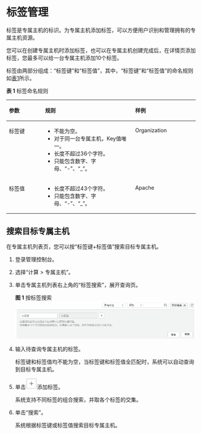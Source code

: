 # 标签管理<a name="deh_01_0038"></a>

标签是专属主机的标识。为专属主机添加标签，可以方便用户识别和管理拥有的专属主机资源。

您可以在创建专属主机时添加标签，也可以在专属主机创建完成后，在详情页添加标签，您最多可以给一台专属主机添加10个标签。

标签由两部分组成：“标签键”和“标签值”，其中，“标签键”和“标签值”的命名规则如[表1](#table204442131366)所示。

**表 1**  标签命名规则

<a name="table204442131366"></a>
<table><thead align="left"><tr id="row44447138369"><th class="cellrowborder" valign="top" width="19.101910191019105%" id="mcps1.2.4.1.1"><p id="p470292918368"><a name="p470292918368"></a><a name="p470292918368"></a>参数</p>
</th>
<th class="cellrowborder" valign="top" width="47.56475647564757%" id="mcps1.2.4.1.2"><p id="p370219293361"><a name="p370219293361"></a><a name="p370219293361"></a>规则</p>
</th>
<th class="cellrowborder" valign="top" width="33.33333333333333%" id="mcps1.2.4.1.3"><p id="p1870319292364"><a name="p1870319292364"></a><a name="p1870319292364"></a>样例</p>
</th>
</tr>
</thead>
<tbody><tr id="row0444913183616"><td class="cellrowborder" valign="top" width="19.101910191019105%" headers="mcps1.2.4.1.1 "><p id="p1270320293365"><a name="p1270320293365"></a><a name="p1270320293365"></a>标签键</p>
</td>
<td class="cellrowborder" valign="top" width="47.56475647564757%" headers="mcps1.2.4.1.2 "><a name="ul970319290363"></a><a name="ul970319290363"></a><ul id="ul970319290363"><li>不能为空。</li><li>对于同一台专属主机，Key值唯一。</li><li>长度不超过36个字符。</li><li>只能包含数字、字母、“-”、“_”。</li></ul>
</td>
<td class="cellrowborder" valign="top" width="33.33333333333333%" headers="mcps1.2.4.1.3 "><p id="p13703122912362"><a name="p13703122912362"></a><a name="p13703122912362"></a>Organization</p>
</td>
</tr>
<tr id="row194446132361"><td class="cellrowborder" valign="top" width="19.101910191019105%" headers="mcps1.2.4.1.1 "><p id="p1370314293368"><a name="p1370314293368"></a><a name="p1370314293368"></a>标签值</p>
</td>
<td class="cellrowborder" valign="top" width="47.56475647564757%" headers="mcps1.2.4.1.2 "><a name="ul97031229203620"></a><a name="ul97031229203620"></a><ul id="ul97031229203620"><li>长度不超过43个字符。</li><li>只能包含数字、字母、“-”、“_”。</li></ul>
</td>
<td class="cellrowborder" valign="top" width="33.33333333333333%" headers="mcps1.2.4.1.3 "><p id="p11704122943610"><a name="p11704122943610"></a><a name="p11704122943610"></a>Apache</p>
</td>
</tr>
</tbody>
</table>

## 搜索目标专属主机<a name="section2682195644817"></a>

在专属主机列表页，您可以按“标签键+标签值”搜索目标专属主机。

1.  登录管理控制台。
2.  选择“计算 \> 专属主机”。
3.  单击专属主机列表右上角的“标签搜索”，展开查询页。

    **图 1**  按标签搜索<a name="fig43106221169"></a>  
    ![](figures/按标签搜索.png "按标签搜索")

4.  输入待查询专属主机的标签。

    标签键和标签值均不能为空，当标签键和标签值全匹配时，系统可以自动查询到目标专属主机。

5.  单击![](figures/6.png)添加标签。

    系统支持不同标签的组合搜索，并取各个标签的交集。

6.  单击“搜索”。

    系统根据标签键或标签值搜索目标专属主机。


